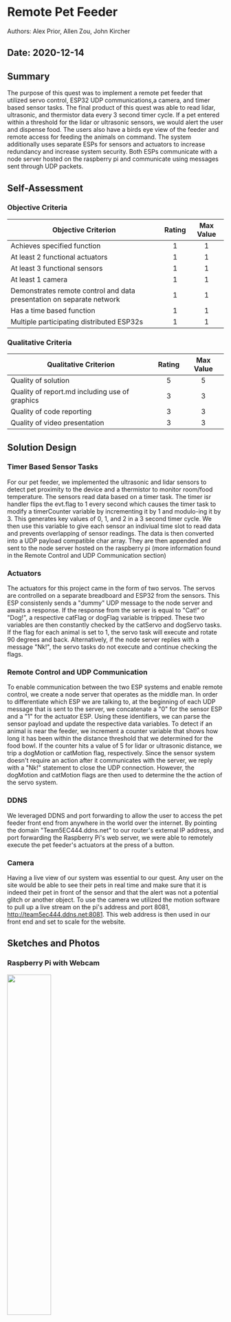 # Remote Pet Feeder
Authors: Alex Prior, Allen Zou, John Kircher

Date: 2020-12-14
-----

## Summary
The purpose of this quest was to implement a remote pet feeder that utilized servo control, ESP32 UDP communications,a camera, and timer based sensor tasks. The final product of this quest was able to read lidar, ultrasonic, and thermistor data every 3 second timer cycle. If a pet entered within a threshold for the lidar or ultrasonic sensors, we would alert the user and dispense food. The users also have a birds eye view of the feeder and remote access for feeding the animals on command. The system additionally uses separate ESPs for sensors and actuators to increase redundancy and increase system security. Both ESPs communicate with a node server hosted on the raspberry pi and communicate using messages sent through UDP packets.

## Self-Assessment

### Objective Criteria

| Objective Criterion | Rating | Max Value  | 
|---------------------------------------------|:-----------:|:---------:|
| Achieves specified function | 1 |  1     | 
| At least 2 functional actuators | 1 |  1     | 
| At least 3 functional sensors | 1 |  1     | 
| At least 1 camera | 1 |  1     | 
| Demonstrates remote control and data presentation on separate network | 1 |  1     | 
| Has a time based function | 1 |  1     | 
| Multiple participating distributed ESP32s | 1 |  1     | 


### Qualitative Criteria

| Qualitative Criterion | Rating | Max Value  | 
|---------------------------------------------|:-----------:|:---------:|
| Quality of solution | 5 |  5     | 
| Quality of report.md including use of graphics | 3 |  3     | 
| Quality of code reporting | 3 |  3     | 
| Quality of video presentation | 3 |  3     | 


## Solution Design
### Timer Based Sensor Tasks
For our pet feeder, we implemented the ultrasonic and lidar sensors to detect pet proximity to the device and a thermistor to monitor room/food temperature. The sensors read data based on a timer task. The timer isr handler flips the evt.flag to 1 every second which causes the timer task to modify a timerCounter variable by incrementing it by 1 and modulo-ing it by 3. This generates key values of 0, 1, and 2 in a 3 second timer cycle. We then use this variable to give each sensor an indiviual time slot to read data and prevents overlapping of sensor readings. The data is then converted into a UDP payload compatible char array. They are then appended and sent to the node server hosted on the raspberry pi (more information found in the Remote Control and UDP Communication section)

### Actuators
The actuators for this project came in the form of two servos. The servos are controlled on a separate breadboard and ESP32 from the sensors. This ESP consistenly sends a "dummy" UDP message to the node server and awaits a response. If the response from the server is equal to "Cat!" or "Dog!", a respective catFlag or dogFlag variable is tripped. These two variables are then constantly checked by the catServo and dogServo tasks. If the flag for each animal is set to 1, the servo task will execute and rotate 90 degrees and back. Alternatively, if the node server replies with a message "Nk!", the servo tasks do not execute and continue checking the flags.

### Remote Control and UDP Communication
To enable communication between the two ESP systems and enable remote control, we create a node server that operates as the middle man. In order to differentiate which ESP we are talking to, at the beginning of each UDP message that is sent to the server, we concatenate a "0" for the sensor ESP and a "1" for the actuator ESP. Using these identifiers, we can parse the sensor payload and update the respective data variables. To detect if an animal is near the feeder, we increment a counter variable that shows how long it has been within the distance threshold that we determined for the food bowl. If the counter hits a value of 5 for lidar or ultrasonic distance, we trip a dogMotion or catMotion flag, respectively. Since the sensor system doesn't require an action after it communicates with the server, we reply with a "Nk!" statement to close the UDP connection. However, the dogMotion and catMotion flags are then used to determine the the action of the servo system.

### DDNS
We leveraged DDNS and port forwarding to allow the user to access the pet feeder front end from anywhere in the world over the internet. By pointing the domain "Team5EC444.ddns.net" to our router's external IP address, and port forwarding the Raspberry Pi's web server, we were able to remotely execute the pet feeder's actuators at the press of a button.

### Camera
Having a live view of our system was essential to our quest. Any user on the site would be able to see their pets in real time and make sure that it is indeed their pet in front of the sensor and that the alert was not a potential glitch or another object. To use the camera we utilized the motion software to pull up a live stream on the pi's address and port 8081, http://team5ec444.ddns.net:8081. This web address is then used in our front end and set to scale for the website. 





## Sketches and Photos
### Raspberry Pi with Webcam
<img src="./images/image2.jpeg" width="45%" />

### Close-up of Raspberry Pi with Webcam
<img src="./images/image3.jpeg" width="45%" />

### Diagram of UDP Communication:
<img src="./images/image4.jpeg" width="45%" />

### Our cat waiting for some food:
<img src="./images/image5.jpeg" width="45%" />

### Close-up of LIDAR, Ultrasonic, Thermistor, and Actuators:
<img src="./images/image6.jpeg" width="45%" />

### Rear/Side View of the Pet Feeder:
<img src="./images/image7.jpeg" width="45%" />

### Front View of the Pet Feeder:
<img src="./images/image8.jpeg" width="45%" />

### Close-up View of the Pet Feeder:
<img src="./images/image9.jpeg" width="45%" />


## Supporting Artifacts
- [Link to video demo](). Not to exceed 120s


## Modules, Tools, Source Used Including Attribution
DDNS, Pi-Webcam, ADC, Ultrasonic sensor, LIDAR sensor, thermistor, actuators, ESP timer

## References
DDNS: https://en.wikipedia.org/wiki/Dynamic_DNS

Pi-Webcam: https://www.raspberrypi.org/products/camera-module-v2/?resellerType=home

ADC Example Code: https://github.com/espressif/esp-idf/tree/39f090a4f1dee4e325f8109d880bf3627034d839/examples/peripherals/adc

Ultrasonic Data Sheet: https://www.maxbotix.com/documents/HRLV-MaxSonar-EZ_Datasheet.pdf

Lidar Data Sheet: http://static.garmin.com/pumac/LIDAR-Lite%20LED%20v4%20Instructions_EN-US.pdf

Timer Design Pattern Brief: http://whizzer.bu.edu/briefs/design-patterns/dp-timer

